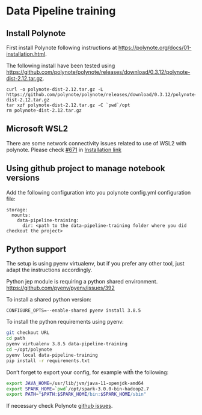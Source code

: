 # Data Pipeline training

## Install Polynote

First install Polynote following instructions at https://polynote.org/docs/01-installation.html.

The following install have been tested using https://github.com/polynote/polynote/releases/download/0.3.12/polynote-dist-2.12.tar.gz.

```
curl -o polynote-dist-2.12.tar.gz -L https://github.com/polynote/polynote/releases/download/0.3.12/polynote-dist-2.12.tar.gz
tar xzf polynote-dist-2.12.tar.gz -C `pwd`/opt
rm polynote-dist-2.12.tar.gz
```

## Microsoft WSL2

There are some network connectivity issues related to use of WSL2 with polynote. 
Please check [#671](https://github.com/polynote/polynote/issues/671) in [Installation link](https://polynote.org/docs/01-installation.html)

## Using github project to manage notebook versions

Add the following configuration into you polynote config.yml configuration file:
```
storage:
  mounts:
    data-pipeline-training:
      dir: <path to the data-pipeline-training folder where you did checkout the project>
```

## Python support

The setup is using pyenv virtualenv, but if you prefer any other tool, just adapt the instructions accordingly. 

Python jep module is requiring a python shared environment. 
https://github.com/pyenv/pyenv/issues/392

To install a shared python version: 
```
CONFIGURE_OPTS=--enable-shared pyenv install 3.8.5
```

To install the python requirements using pyenv:
```bash
git checkout URL
cd path
pyenv virtualenv 3.8.5 data-pipeline-training
cd ~/opt/polynote
pyenv local data-pipeline-training
pip install -r requirements.txt
```

Don’t forget to export your config, for example witĥ the following:
```bash
export JAVA_HOME=/usr/lib/jvm/java-11-openjdk-amd64
export SPARK_HOME=`pwd`/opt/spark-3.0.0-bin-hadoop2.7
export PATH="$PATH:$SPARK_HOME/bin:$SPARK_HOME/sbin"
```

If necessary check Polynote [github issues](https://github.com/polynote/polynote/issues).